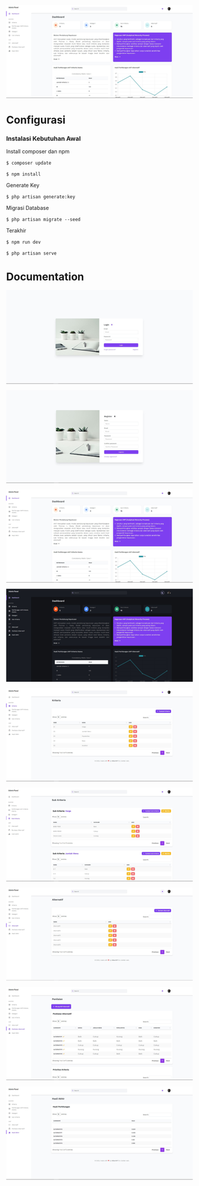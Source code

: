 <p align="center"><img src="public/img/dokumentasi/utama.jpg" alt="Laravel Logo"></p>

# Configurasi

### Instalasi Kebutuhan Awal
Install composer dan npm
```
$ composer update
```
```
$ npm install
```
Generate Key
```
$ php artisan generate:key
```
Migrasi Database
```
$ php artisan migrate --seed
```
Terakhir
```
$ npm run dev
```
```
$ php artisan serve
```

# Documentation
<p align="center"><img src="public/img/dokumentasi/login.jpg"></p>
<p align="center"><img src="public/img/dokumentasi/register.jpg"></p>
<p align="center"><img src="public/img/dokumentasi/utama.jpg"></p>
<p align="center"><img src="public/img/dokumentasi/utama_dark.jpg"></p>
<p align="center"><img src="public/img/dokumentasi/kriteria.jpg"></p>
<p align="center"><img src="public/img/dokumentasi/sub_kriteria.jpg"></p>
<p align="center"><img src="public/img/dokumentasi/alternatif.jpg"></p>
<p align="center"><img src="public/img/dokumentasi/penilaian.jpg"></p>
<p align="center"><img src="public/img/dokumentasi/hasil_akhir.jpg"></p>
